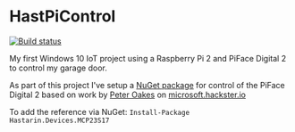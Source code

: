# HastPiControl
[![Build status](https://ci.appveyor.com/api/projects/status/rubndn65rfaaq52j?svg=true)](https://ci.appveyor.com/project/JonBenson/hastpicontrol)

My first Windows 10 IoT project using a Raspberry Pi 2 and PiFace Digital 2 to control my garage door.

As part of this project I've setup a [NuGet package](https://www.nuget.org/packages/Hastarin.Devices.MCP23S17) for control of the PiFace Digital 2 based on work by [Peter Oakes](https://microsoft.hackster.io/en-US/peteroakes) on [microsoft.hackster.io](https://microsoft.hackster.io/)

To add the reference via NuGet:  `Install-Package Hastarin.Devices.MCP23S17`
